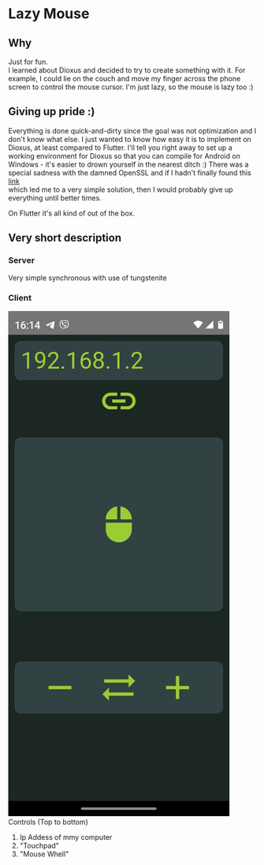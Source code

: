 # Lazy Mouse  
## Why  
Just for fun.  
I learned about Dioxus and decided to try to create something with it. For example, I could lie on the couch and move my finger across the phone screen to control the mouse cursor. 
I'm just lazy, so the mouse is lazy too :)

## Giving up pride :)
Everything is done quick-and-dirty since the goal was not optimization and I don't know what else. 
I just wanted to know how easy it is to implement on Dioxus, at least compared to Flutter.
I'll tell you right away to set up a working environment for Dioxus so that you can compile for Android on Windows - it's easier to drown yourself in the nearest ditch :)
There was a special sadness with the damned OpenSSL and if I hadn't finally found this [link](https://users.rust-lang.org/t/how-do-you-fix-cargo-leptos-installation-errors-because-of-openssl-sys/129752)  
which led me to a very simple solution, then I would probably give up everything until better times.

On Flutter it's all kind of out of the box.

## Very short description  
### Server
Very simple synchronous with use  of tungstenite 
### Client
![screen](img/image.png)
Controls (Top to bottom)  
1) Ip Addess of mmy computer  
2) "Touchpad"  
3) "Mouse Whell"


